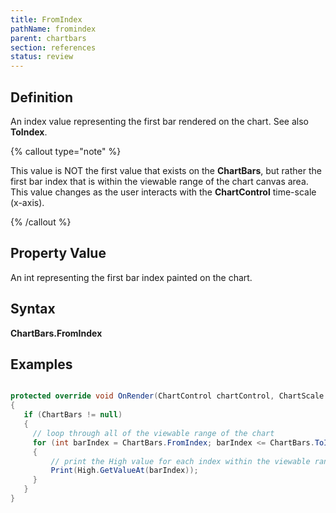 ```yaml
---
title: FromIndex
pathName: fromindex
parent: chartbars
section: references
status: review
---
```


## Definition

An index value representing the first bar rendered on the chart. See also **ToIndex**.

{% callout type="note" %}

This value is NOT the first value that exists on the **ChartBars**, but rather the first bar index that is within the viewable range of the chart canvas area. This value changes as the user interacts with the **ChartControl** time-scale (x-axis).

{% /callout %}

## Property Value

An int representing the first bar index painted on the chart.

## Syntax

**ChartBars.FromIndex**

## Examples

```csharp

protected override void OnRender(ChartControl chartControl, ChartScale chartScale)
{
   if (ChartBars != null)
   {
     // loop through all of the viewable range of the chart
     for (int barIndex = ChartBars.FromIndex; barIndex <= ChartBars.ToIndex; barIndex++)
     {
         // print the High value for each index within the viewable range
         Print(High.GetValueAt(barIndex));
     }
   }
}
```
